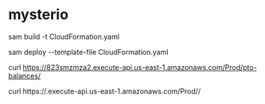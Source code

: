 # mysterio

sam build -t CloudFormation.yaml

sam deploy --template-file CloudFormation.yaml

curl https://823smzmza2.execute-api.us-east-1.amazonaws.com/Prod/pto-balances/

curl https://<restapiid>.execute-api.us-east-1.amazonaws.com/Prod/<path>/
